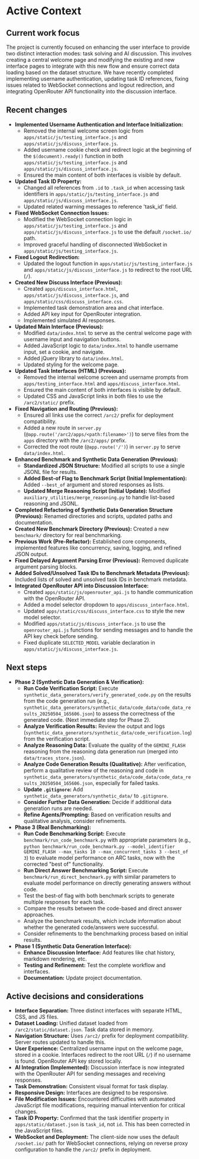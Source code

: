 # Active Context
## Current work focus

The project is currently focused on enhancing the user interface to provide two distinct interaction modes: task solving and AI discussion. This involves creating a central welcome page and modifying the existing and new interface pages to integrate with this new flow and ensure correct data loading based on the dataset structure. We have recently completed implementing username authentication, updating task ID references, fixing issues related to WebSocket connections and logout redirection, and integrating OpenRouter API functionality into the discussion interface.

## Recent changes

*   **Implemented Username Authentication and Interface Initialization:**
    *   Removed the internal welcome screen logic from `apps/static/js/testing_interface.js` and `apps/static/js/discuss_interface.js`.
    *   Added username cookie check and redirect logic at the beginning of the `$(document).ready()` function in both `apps/static/js/testing_interface.js` and `apps/static/js/discuss_interface.js`.
    *   Ensured the main content of both interfaces is visible by default.
*   **Updated Task ID Property:**
    *   Changed all references from `.id` to `.task_id` when accessing task identifiers in `apps/static/js/testing_interface.js` and `apps/static/js/discuss_interface.js`.
    *   Updated related warning messages to reference 'task_id' field.
*   **Fixed WebSocket Connection Issues:**
    *   Modified the WebSocket connection logic in `apps/static/js/testing_interface.js` and `apps/static/js/discuss_interface.js` to use the default `/socket.io/` path.
    *   Improved graceful handling of disconnected WebSocket in `apps/static/js/testing_interface.js`.
*   **Fixed Logout Redirection:**
    *   Updated the logout function in `apps/static/js/testing_interface.js` and `apps/static/js/discuss_interface.js` to redirect to the root URL (`/`).
*   **Created New Discuss Interface (Previous):**
    *   Created `apps/discuss_interface.html`, `apps/static/js/discuss_interface.js`, and `apps/static/css/discuss_interface.css`.
    *   Implemented task demonstration area and chat interface.
    *   Added API key input for OpenRouter integration.
    *   Implemented simulated AI responses.
*   **Updated Main Interface (Previous):**
    *   Modified `data/index.html` to serve as the central welcome page with username input and navigation buttons.
    *   Added JavaScript logic to `data/index.html` to handle username input, set a cookie, and navigate.
    *   Added jQuery library to `data/index.html`.
    *   Updated styling for the welcome page.
*   **Updated Task Interfaces (HTML) (Previous):**
    *   Removed the internal welcome screen and username prompts from `apps/testing_interface.html` and `apps/discuss_interface.html`.
    *   Ensured the main content of both interfaces is visible by default.
    *   Updated CSS and JavaScript links in both files to use the `/arc2/static/` prefix.
*   **Fixed Navigation and Routing (Previous):**
    *   Ensured all links use the correct `/arc2/` prefix for deployment compatibility.
    *   Added a new route in `server.py` (`@app.route('/arc2/apps/<path:filename>')`) to serve files from the `apps` directory with the `/arc2/apps/` prefix.
    *   Corrected the root route (`@app.route('/')`) in `server.py` to serve `data/index.html`.
*   **Enhanced Benchmark and Synthetic Data Generation (Previous):**
    *   **Standardized JSON Structure:** Modified all scripts to use a single JSONL file for results.
    *   **Added Best-of Flag to Benchmark Script (Initial Implementation):** Added `--best_of` argument and stored responses as lists.
    *   **Updated Merge Reasoning Script (Initial Update):** Modified `auxiliary_utilities/merge_reasoning.py` to handle list-based reasoning and JSONL.
*   **Completed Refactoring of Synthetic Data Generation Structure (Previous):** Renamed directories and scripts, updated paths and documentation.
*   **Created New Benchmark Directory (Previous):** Created a new `benchmark/` directory for real benchmarking.
*   **Previous Work (Pre-Refactor):** Established core components, implemented features like concurrency, saving, logging, and refined JSON output.
*   **Fixed Delayed Argument Parsing Error (Previous):** Removed duplicate argument parsing blocks.
*   **Added Solved/Unsolved Task IDs to Benchmark Metadata (Previous):** Included lists of solved and unsolved task IDs in benchmark metadata.
*   **Integrated OpenRouter API into Discussion Interface:**
    *   Created `apps/static/js/openrouter_api.js` to handle communication with the OpenRouter API.
    *   Added a model selector dropdown to `apps/discuss_interface.html`.
    *   Updated `apps/static/css/discuss_interface.css` to style the new model selector.
    *   Modified `apps/static/js/discuss_interface.js` to use the `openrouter_api.js` functions for sending messages and to handle the API key check before sending.
    *   Fixed duplicate `SELECTED_MODEL` variable declaration in `apps/static/js/discuss_interface.js`.

## Next steps

*   **Phase 2 (Synthetic Data Generation & Verification):**
    *   **Run Code Verification Script:** Execute `synthetic_data_generators/verify_generated_code.py` on the results from the code generation run (e.g., `synthetic_data_generators/synthetic_data/code_data/code_data_results_20250504_165606.json`) to assess the correctness of the generated code. (Next immediate step for Phase 2).
    *   **Analyze Verification Results:** Review the output and logs (`synthetic_data_generators/synthetic_data/code_verification.log`) from the verification script.
    *   **Analyze Reasoning Data:** Evaluate the quality of the `GEMINI_FLASH` reasoning from the reasoning data generation run (merged into `data/traces_store.json`).
    *   **Analyze Code Generation Results (Qualitative):** After verification, perform a qualitative review of the reasoning and code in `synthetic_data_generators/synthetic_data/code_data/code_data_results_20250504_165606.json`, especially for failed tasks.
    *   **Update `.gitignore`:** Add `synthetic_data_generators/synthetic_data/` to `.gitignore`.
    *   **Consider Further Data Generation:** Decide if additional data generation runs are needed.
    *   **Refine Agents/Prompting:** Based on verification results and qualitative analysis, consider refinements.
*   **Phase 3 (Real Benchmarking):**
    *   **Run Code Benchmarking Script:** Execute `benchmark/run_code_benchmark.py` with appropriate parameters (e.g., `python benchmark/run_code_benchmark.py --model_identifier GEMINI_FLASH --max_tasks 10 --max_concurrent_tasks 3 --best_of 3`) to evaluate model performance on ARC tasks, now with the corrected "best of" functionality.
    *   **Run Direct Answer Benchmarking Script:** Execute `benchmark/run_direct_benchmark.py` with similar parameters to evaluate model performance on directly generating answers without code.
    *   Test the best-of flag with both benchmark scripts to generate multiple responses for each task.
    *   Compare the results between the code-based and direct answer approaches.
    *   Analyze the benchmark results, which include information about whether the generated code/answers were successful.
    *   Consider refinements to the benchmarking process based on initial results.
*   **Phase 1 (Synthetic Data Generation Interface):**
    *   **Enhance Discussion Interface:** Add features like chat history, markdown rendering, etc.
    *   **Testing and Refinement:** Test the complete workflow and interfaces.
    *   **Documentation:** Update project documentation.

## Active decisions and considerations

*   **Interface Separation:** Three distinct interfaces with separate HTML, CSS, and JS files.
*   **Dataset Loading:** Unified dataset loaded from `/arc2/static/dataset.json`. Task data stored in memory.
*   **Navigation Structure:** Uses `/arc2/` prefix for deployment compatibility. Server routes updated to handle this.
*   **User Experience:** Centralized username input on the welcome page, stored in a cookie. Interfaces redirect to the root URL (`/`) if no username is found. OpenRouter API key stored locally.
*   **AI Integration (Implemented):** Discussion interface is now integrated with the OpenRouter API for sending messages and receiving responses.
*   **Task Demonstration:** Consistent visual format for task display.
*   **Responsive Design:** Interfaces are designed to be responsive.
*   **File Modification Issues:** Encountered difficulties with automated JavaScript file modifications, requiring manual intervention for critical changes.
*   **Task ID Property:** Confirmed that the task identifier property in `apps/static/dataset.json` is `task_id`, not `id`. This has been corrected in the JavaScript files.
*   **WebSocket and Deployment:** The client-side now uses the default `/socket.io/` path for WebSocket connections, relying on reverse proxy configuration to handle the `/arc2/` prefix in deployment.
